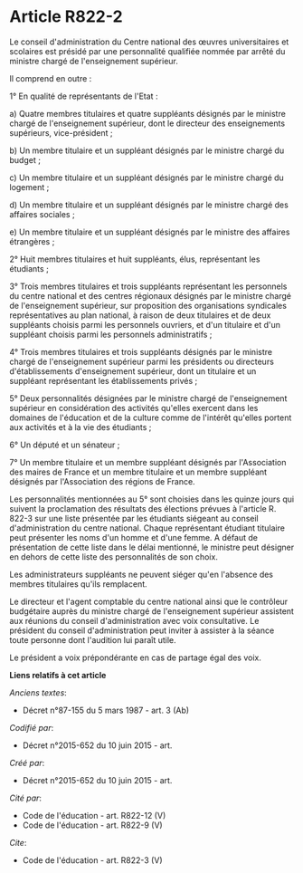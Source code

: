 # Article R822-2

Le conseil d'administration du Centre national des œuvres universitaires et scolaires est présidé par une personnalité
qualifiée nommée par arrêté du ministre chargé de l'enseignement supérieur. 

Il comprend en outre : 

1° En qualité de représentants de l'Etat : 

a) Quatre membres titulaires et quatre suppléants désignés par le ministre chargé de l'enseignement supérieur, dont le
directeur des enseignements supérieurs, vice-président ; 

b) Un membre titulaire et un suppléant désignés par le ministre chargé du budget ; 

c) Un membre titulaire et un suppléant désignés par le ministre chargé du logement ; 

d) Un membre titulaire et un suppléant désignés par le ministre chargé des affaires sociales ; 

e) Un membre titulaire et un suppléant désignés par le ministre des affaires étrangères ; 

2° Huit membres titulaires et huit suppléants, élus, représentant les étudiants ; 

3° Trois membres titulaires et trois suppléants représentant les personnels du centre national et des centres régionaux
désignés par le ministre chargé de l'enseignement supérieur, sur proposition des organisations syndicales représentatives au
plan national, à raison de deux titulaires et de deux suppléants choisis parmi les personnels ouvriers, et d'un titulaire et
d'un suppléant choisis parmi les personnels administratifs ; 

4° Trois membres titulaires et trois suppléants désignés par le ministre chargé de l'enseignement supérieur parmi les
présidents ou directeurs d'établissements d'enseignement supérieur, dont un titulaire et un suppléant représentant les
établissements privés ; 

5° Deux personnalités désignées par le ministre chargé de l'enseignement supérieur en considération des activités qu'elles
exercent dans les domaines de l'éducation et de la culture comme de l'intérêt qu'elles portent aux activités et à la vie des
étudiants ; 

6° Un député et un sénateur ; 

7° Un membre titulaire et un membre suppléant désignés par l'Association des maires de France et un membre titulaire et un
membre suppléant désignés par l'Association des régions de France. 

Les personnalités mentionnées au 5° sont choisies dans les quinze jours qui suivent la proclamation des résultats des
élections prévues à l'article R. 822-3 sur une liste présentée par les étudiants siégeant au conseil d'administration du
centre national. Chaque représentant étudiant titulaire peut présenter les noms d'un homme et d'une femme. A défaut de
présentation de cette liste dans le délai mentionné, le ministre peut désigner en dehors de cette liste des personnalités de
son choix. 

Les administrateurs suppléants ne peuvent siéger qu'en l'absence des membres titulaires qu'ils remplacent. 

Le directeur et l'agent comptable du centre national ainsi que le contrôleur budgétaire auprès du ministre chargé de
l'enseignement supérieur assistent aux réunions du conseil d'administration avec voix consultative. Le président du conseil
d'administration peut inviter à assister à la séance toute personne dont l'audition lui paraît utile. 

Le président a voix prépondérante en cas de partage égal des voix.

**Liens relatifs à cet article**

_Anciens textes_:

  - Décret n°87-155 du 5 mars 1987 - art. 3 (Ab)

_Codifié par_:

  - Décret n°2015-652 du 10 juin 2015 - art.

_Créé par_:

  - Décret n°2015-652 du 10 juin 2015 - art.

_Cité par_:

  - Code de l'éducation - art. R822-12 (V)
  - Code de l'éducation - art. R822-9 (V)

_Cite_:

  - Code de l'éducation - art. R822-3 (V)
